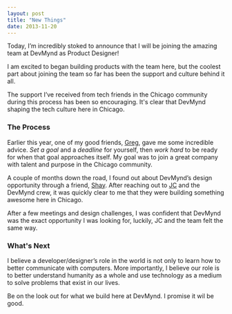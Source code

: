 ```yaml
---
layout: post
title: "New Things"
date: 2013-11-20
---
```


Today, I’m incredibly stoked to announce that I will be joining the amazing team at DevMynd as Product Designer!

I am excited to began building products with the team here, but the coolest part about joining the team so far has been the support and culture behind it all.

The support I’ve received from tech friends in the Chicago community during this process has been so encouraging. It's clear that DevMynd shaping the tech culture here in Chicago.

### The Process

Earlier this year, one of my good friends, [Greg](https://twitter.com/vgdub), gave me some incredible advice. _Set a goal_ and a _deadline_ for yourself, then _work hard_ to be ready for when that goal approaches itself. My goal was to join a great company with talent and purpose in the Chicago community.

A couple of months down the road, I found out about DevMynd’s design opportunity through a friend, [Shay](https://twitter.com/shayhowe). After reaching out to [JC](https://twitter.com/thegrubbsian) and the DevMynd crew, it was quickly clear to me that they were building something awesome here in Chicago.

After a few meetings and design challenges, I was confident that DevMynd was the exact opportunity I was looking for, luckily, JC and the team felt the same way.

### What's Next

I believe a developer/designer’s role in the world is not only to learn how to better communicate with computers. More importantly, I believe our role is to better understand humanity as a whole and use technology as a medium to solve problems that exist in our lives.

Be on the look out for what we build here at DevMynd. I promise it wil be good.